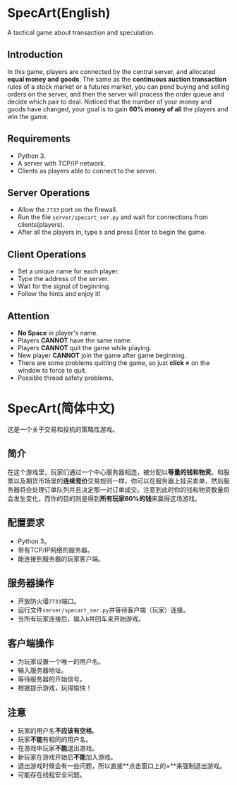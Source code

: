 # SpecArt(English)
A tactical game about transaction and speculation.

## Introduction
In this game, players are connected by the central server, and allocated **equal money and goods**. The same as the **continuous auction transaction** rules of a stock market or a futures market, you can pend buying and selling orders on the server, and then the server will process the order queue and decide which pair to deal. Noticed that the number of your money and goods have changed, your goal is to gain **60% money of all** the players and win the game. 

## Requirements
* Python 3.
* A server with TCP/IP network.
* Clients as players able to connect to the server.

## Server Operations
* Allow the `7733` port on the firewall.
* Run the file `server/specart_ser.py` and wait for connections from clients(players).
* After all the players in, type `b` and press Enter to begin the game.

## Client Operations
* Set a unique name for each player.
* Type the address of the server.
* Wait for the signal of beginning.
* Follow the hints and enjoy it!

## Attention
* **No Space** in player's name.
* Players **CANNOT** have the same name.
* Players **CANNOT** quit the game while playing.
* New player **CANNOT** join the game after game beginning.
* There are some problems quitting the game, so just **click ×** on the window to force to quit.
* Possible thread safety problems.

# SpecArt(简体中文)
这是一个关于交易和投机的策略性游戏。

## 简介
在这个游戏里，玩家们通过一个中心服务器相连，被分配以**等量的钱和物资**。和股票以及期货市场里的**连续竞价**交易规则一样，你可以在服务器上挂买卖单，然后服务器将会处理订单队列并且决定那一对订单成交。注意到此时你的钱和物资数量将会发生变化，而你的目的则是得到**所有玩家60%的钱**来赢得这场游戏。

## 配置要求
* Python 3。
* 带有TCP/IP网络的服务器。
* 能连接到服务器的玩家客户端。

## 服务器操作
* 开放防火墙`7733`端口。
* 运行文件`server/specart_ser.py`并等待客户端（玩家）连接。
* 当所有玩家连接后，输入`b`并回车来开始游戏。

## 客户端操作
* 为玩家设置一个唯一的用户名。
* 输入服务器地址。
* 等待服务器的开始信号。
* 根据提示游戏，玩得愉快！

## 注意
* 玩家的用户名**不应该有空格**。
* 玩家**不能**有相同的用户名。
* 在游戏中玩家**不能**退出游戏。
* 新玩家在游戏开始后**不能**加入游戏。
* 退出游戏时候会有一些问题，所以直接**点击窗口上的×**来强制退出游戏。
* 可能存在线程安全问题。